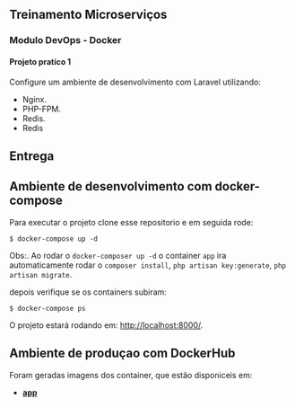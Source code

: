 ## Treinamento Microserviços

### Modulo DevOps - Docker

#### Projeto pratico 1

Configure um ambiente de desenvolvimento com Laravel utilizando:

- Nginx.
- PHP-FPM.
- Redis.
- Redis

## Entrega

## Ambiente de desenvolvimento com docker-compose

Para executar o projeto clone esse repositorio e em seguida rode:
```
$ docker-compose up -d
```

Obs:. Ao rodar o `docker-composer up -d` o container
 `app` ira automaticamente rodar o 
 `composer install`, 
 `php artisan key:generate`, 
 `php artisan migrate`.

depois verifique se os containers subiram:

```
$ docker-compose ps
```

O projeto estará rodando em: [http://localhost:8000/](http://localhost:8000/).

## Ambiente de produçao com DockerHub

Foram geradas imagens dos container, que estão disponiceis em: 

- **[app](https://hub.docker.com/r/p2sousa/laravel-app)**
